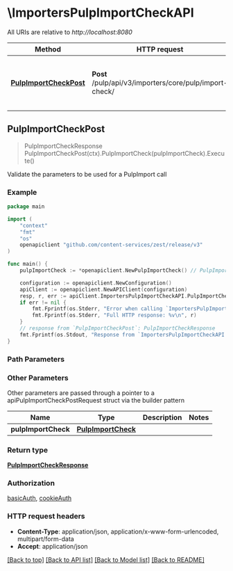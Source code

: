 # \ImportersPulpImportCheckAPI

All URIs are relative to *http://localhost:8080*

Method | HTTP request | Description
------------- | ------------- | -------------
[**PulpImportCheckPost**](ImportersPulpImportCheckAPI.md#PulpImportCheckPost) | **Post** /pulp/api/v3/importers/core/pulp/import-check/ | Validate the parameters to be used for a PulpImport call



## PulpImportCheckPost

> PulpImportCheckResponse PulpImportCheckPost(ctx).PulpImportCheck(pulpImportCheck).Execute()

Validate the parameters to be used for a PulpImport call



### Example

```go
package main

import (
    "context"
    "fmt"
    "os"
    openapiclient "github.com/content-services/zest/release/v3"
)

func main() {
    pulpImportCheck := *openapiclient.NewPulpImportCheck() // PulpImportCheck | 

    configuration := openapiclient.NewConfiguration()
    apiClient := openapiclient.NewAPIClient(configuration)
    resp, r, err := apiClient.ImportersPulpImportCheckAPI.PulpImportCheckPost(context.Background()).PulpImportCheck(pulpImportCheck).Execute()
    if err != nil {
        fmt.Fprintf(os.Stderr, "Error when calling `ImportersPulpImportCheckAPI.PulpImportCheckPost``: %v\n", err)
        fmt.Fprintf(os.Stderr, "Full HTTP response: %v\n", r)
    }
    // response from `PulpImportCheckPost`: PulpImportCheckResponse
    fmt.Fprintf(os.Stdout, "Response from `ImportersPulpImportCheckAPI.PulpImportCheckPost`: %v\n", resp)
}
```

### Path Parameters



### Other Parameters

Other parameters are passed through a pointer to a apiPulpImportCheckPostRequest struct via the builder pattern


Name | Type | Description  | Notes
------------- | ------------- | ------------- | -------------
 **pulpImportCheck** | [**PulpImportCheck**](PulpImportCheck.md) |  | 

### Return type

[**PulpImportCheckResponse**](PulpImportCheckResponse.md)

### Authorization

[basicAuth](../README.md#basicAuth), [cookieAuth](../README.md#cookieAuth)

### HTTP request headers

- **Content-Type**: application/json, application/x-www-form-urlencoded, multipart/form-data
- **Accept**: application/json

[[Back to top]](#) [[Back to API list]](../README.md#documentation-for-api-endpoints)
[[Back to Model list]](../README.md#documentation-for-models)
[[Back to README]](../README.md)

